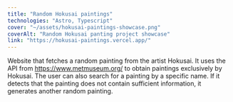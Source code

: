 ```yaml
---
title: "Random Hokusai paintings"
technologies: "Astro, Typescript"
cover: "~/assets/hokusai-paintings-showcase.png"
coverAlt: "Random Hokusai panting project showcase"
link: "https://hokusai-paintings.vercel.app/"
---
```

Website that fetches a random painting from the artist Hokusai. It uses the API from https://www.metmuseum.org/ to obtain paintings exclusively by Hokusai. The user can also search for a painting by a specific name. If it detects that the painting does not contain sufficient information, it generates another random painting.